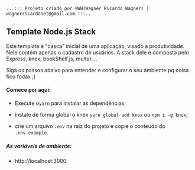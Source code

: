`...::: Projeto criado por ®WW(Wagner Ricardo Wagner) | wagnerricardonet@gmail.com :::..`

## Template Node.js Stack

Este template é "casca" inicial de uma aplicação, visado a produtividade. Nele contém apenas o cadastro de usuários. A stack dele é composta pelo Express, knex, bookShelf.js, multer....

Siga os passos abaixo para entender e configurar o seu ambiente pq coisa fico fodax ;)

#### Comece por aqui:

- Execute o`yarn` para instalar as dependências;

- instale de forma global o knex `yarn global add knex` ou `npm i -g knex`;

- crie um arquivo `.env` na raíz do projeto e copie o conteúdo do `.env.example`.

##### As variáveis de ambiente:

- http://localhost:3000
